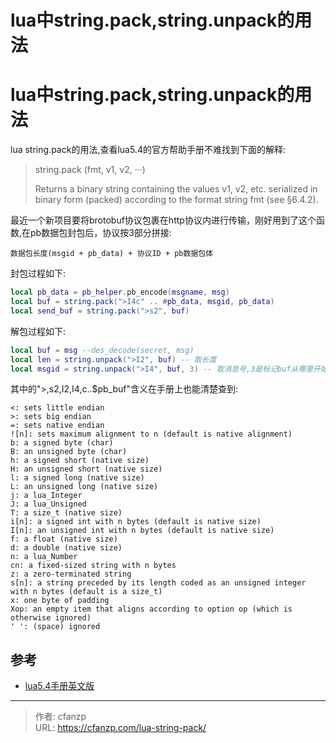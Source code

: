 # lua中string.pack,string.unpack的用法


# lua中string.pack,string.unpack的用法
lua string.pack的用法,查看lua5.4的官方帮助手册不难找到下面的解释:
> string.pack (fmt, v1, v2, ···)
>
> Returns a binary string containing the values v1, v2, etc. serialized in binary form (packed) according to the format string fmt (see §6.4.2).

最近一个新项目要将brotobuf协议包裹在http协议内进行传输，刚好用到了这个函数,在pb数据包封包后，协议按3部分拼接:
```
数据包长度(msgid + pb_data) + 协议ID + pb数据包体
```
封包过程如下:

```lua
local pb_data = pb_helper.pb_encode(msgname, msg)
local buf = string.pack(">I4c" .. #pb_data, msgid, pb_data)
local send_buf = string.pack(">s2", buf)
```

解包过程如下:
```lua
local buf = msg --des_decode(secret, msg)
local len = string.unpack(">I2", buf) -- 取长度
local msgid = string.unpack(">I4", buf, 3) -- 取消息号,3是标记buf从哪里开始读
```

其中的">,s2,I2,I4,c..$pb_buf"含义在手册上也能清楚查到:
```
<: sets little endian
>: sets big endian
=: sets native endian
![n]: sets maximum alignment to n (default is native alignment)
b: a signed byte (char)
B: an unsigned byte (char)
h: a signed short (native size)
H: an unsigned short (native size)
l: a signed long (native size)
L: an unsigned long (native size)
j: a lua_Integer
J: a lua_Unsigned
T: a size_t (native size)
i[n]: a signed int with n bytes (default is native size)
I[n]: an unsigned int with n bytes (default is native size)
f: a float (native size)
d: a double (native size)
n: a lua_Number
cn: a fixed-sized string with n bytes
z: a zero-terminated string
s[n]: a string preceded by its length coded as an unsigned integer with n bytes (default is a size_t)
x: one byte of padding
Xop: an empty item that aligns according to option op (which is otherwise ignored)
' ': (space) ignored
```

## 参考
- [lua5.4手册英文版](http://www.lua.org/manual/5.4/manual.html)


---

> 作者: cfanzp  
> URL: https://cfanzp.com/lua-string-pack/  

